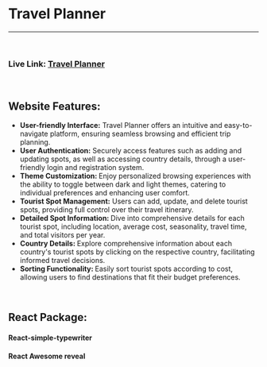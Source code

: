 <h1>
    Travel Planner
</h1>
<hr><br>
<h3> Live Link:
    <a href="https://travel-planner-70a42.web.app/">
        Travel Planner
    </a>
</h3><br>

<h2>Website Features:</h2>

<ul style="text-align:left">
<li>
    <span style="font-weight:bold">User-friendly Interface:</span> Travel Planner offers an intuitive and easy-to-navigate platform, ensuring seamless browsing and efficient trip planning.
</li>

<li>
    <span style="font-weight:bold">User Authentication:</span> Securely access features such as adding and updating spots, as well as accessing country details, through a user-friendly login and registration system.
</li>

<li>
    <span style="font-weight:bold">Theme Customization: </span> Enjoy personalized browsing experiences with the ability to toggle between dark and light themes, catering to individual preferences and enhancing user comfort.
</li>

<li>
    <span style="font-weight:bold">Tourist Spot Management:</span> Users can add, update, and delete tourist spots, providing full control over their travel itinerary.
</li>

<li>
    <span style="font-weight:bold">Detailed Spot Information: </span> Dive into comprehensive details for each tourist spot, including location, average cost, seasonality, travel time, and total visitors per year.
</li>

<li>
    <span style="font-weight:bold">Country Details: </span> Explore comprehensive information about each country's tourist spots by clicking on the respective country, facilitating informed travel decisions.
</li>

<li>
    <span style="font-weight:bold">Sorting Functionality: </span> Easily sort tourist spots according to cost, allowing users to find destinations that fit their budget preferences.
</li>

</ul>

<br>

<h2>React Package:</h2>
<div>
    <h4>React-simple-typewriter</h4>
    <h4>React Awesome reveal</h4>
</div>
